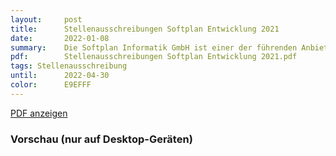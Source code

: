 ```yaml
---
layout:     post
title:      Stellenausschreibungen Softplan Entwicklung 2021
date:       2022-01-08
summary:    Die Softplan Informatik GmbH ist einer der führenden Anbieter für kommunale Geoinformationssysteme (GIS) in Deutschland.
pdf:        Stellenausschreibungen Softplan Entwicklung 2021.pdf
tags: Stellenausschreibung
until:		2022-04-30
color:      E9EFFF
---
```


<a class="btn btn-primary" href="{{ site.url }}/attachments/{{page.pdf}}">PDF anzeigen</a>

<h3>Vorschau (nur auf Desktop-Geräten)</h3>
<div class="d-none d-sm-block">
    <object data="{{ site.url }}/attachments/{{page.pdf}}" width="100%" height="1010" type='application/pdf'>
    </object>
</div>
